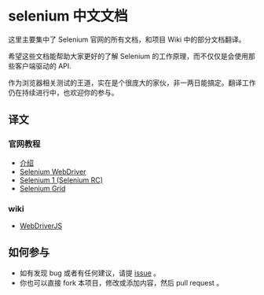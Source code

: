 # selenium 中文文档

这里主要集中了 Selenium 官网的所有文档，和项目 Wiki 中的部分文档翻译。

希望这些文档能帮助大家更好的了解 Selenium 的工作原理，而不仅仅是会使用那些客户端驱动的 API.

作为浏览器相关测试的王道，实在是个很庞大的家伙，非一两日能搞定。翻译工作仍在持续进行中，也欢迎你的参与。

## 译文

### 官网教程

- [介绍](https://github.com/fool2fish/selenium-doc/blob/master/official-site/introduction.md)
- [Selenium WebDriver](https://github.com/fool2fish/selenium-doc/blob/master/official-site/selenium-web-driver.md)
- [Selenium 1 (Selenium RC)](https://github.com/fool2fish/selenium-doc/blob/master/official-site/selenium-1.md)
- [Selenium Grid](https://github.com/fool2fish/selenium-doc/blob/master/official-site/selenium-grid.md)

### wiki

- [WebDriverJS](https://github.com/fool2fish/selenium-doc/blob/master/wiki/web-driver-js.md)

## 如何参与

- 如有发现 bug 或者有任何建议，请提 [issue](https://github.com/fool2fish/selenium-doc/issues/new) 。
- 你也可以直接 fork 本项目，修改或添加内容，然后 pull request 。
